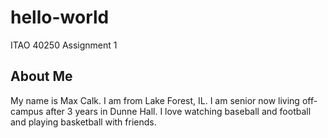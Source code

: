 # hello-world
ITAO 40250 Assignment 1

## About Me
My name is Max Calk. I am from Lake Forest, IL. I am senior now living off-campus after 3 years in Dunne Hall. I love watching baseball and football and playing basketball with friends.
